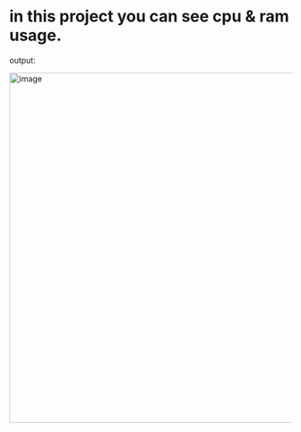 <h1>in this project you can see cpu & ram usage.</h1>

output:

<img width="626" alt="image" src="https://user-images.githubusercontent.com/95829292/197233231-2072da14-999f-4cf1-a297-13d5b1884ef9.png">
